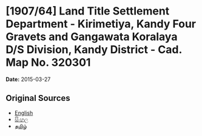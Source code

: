 # [1907/64] Land Title Settlement Department - Kirimetiya, Kandy Four Gravets and Gangawata Koralaya D/S Division, Kandy District - Cad. Map No. 320301

**Date:** 2015-03-27

## Original Sources

- [English](https://documents.gov.lk/view/extra-gazettes/2015/3/1907-64_E.pdf)
- [සිංහල](https://documents.gov.lk/view/extra-gazettes/2015/3/1907-64_S.pdf)
- [தமிழ்](https://documents.gov.lk/view/extra-gazettes/2015/3/1907-64_T.pdf)
